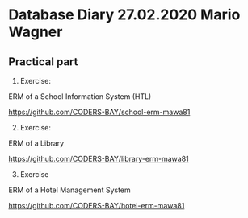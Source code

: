 # Database Diary 27.02.2020 Mario Wagner

## Practical part

1. Exercise:

ERM of a School Information System (HTL) 

https://github.com/CODERS-BAY/school-erm-mawa81

2. Exercise:

ERM of a Library

https://github.com/CODERS-BAY/library-erm-mawa81

3. Exercise

ERM of a Hotel Management System

https://github.com/CODERS-BAY/hotel-erm-mawa81